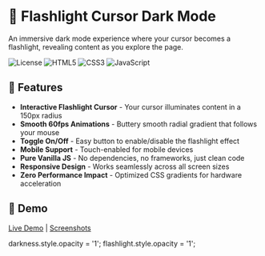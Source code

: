 # 🔦 Flashlight Cursor Dark Mode

An immersive dark mode experience where your cursor becomes a flashlight, revealing content as you explore the page.

![License](https://img.shields.io/badge/license-MIT-blue.svg)
![HTML5](https://img.shields.io/badge/HTML5-E34F26?logo=html5&logoColor=white)
![CSS3](https://img.shields.io/badge/CSS3-1572B6?logo=css3&logoColor=white)
![JavaScript](https://img.shields.io/badge/JavaScript-F7DF1E?logo=javascript&logoColor=black)

## 🌟 Features

- **Interactive Flashlight Cursor** - Your cursor illuminates content in a 150px radius
- **Smooth 60fps Animations** - Buttery smooth radial gradient that follows your mouse
- **Toggle On/Off** - Easy button to enable/disable the flashlight effect
- **Mobile Support** - Touch-enabled for mobile devices
- **Pure Vanilla JS** - No dependencies, no frameworks, just clean code
- **Responsive Design** - Works seamlessly across all screen sizes
- **Zero Performance Impact** - Optimized CSS gradients for hardware acceleration

## 🎯 Demo

[Live Demo](https://your-demo-link.com) | [Screenshots](#screenshots)


darkness.style.opacity = '1';
flashlight.style.opacity = '1';
